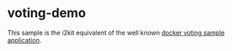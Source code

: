 # voting-demo

This sample is the i2kit equivalent of the well known [docker voting sample application](https://github.com/dockersamples/example-voting-app).

